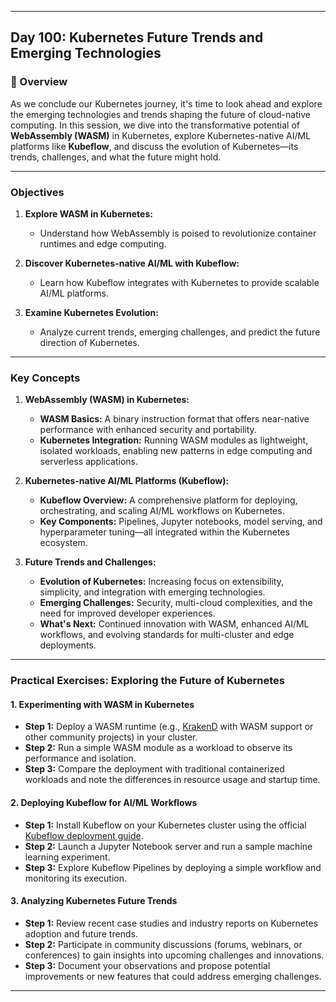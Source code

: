﻿---

## Day 100: Kubernetes Future Trends and Emerging Technologies

### 📘 Overview

As we conclude our Kubernetes journey, it's time to look ahead and explore the emerging technologies and trends shaping the future of cloud-native computing. In this session, we dive into the transformative potential of **WebAssembly (WASM)** in Kubernetes, explore Kubernetes-native AI/ML platforms like **Kubeflow**, and discuss the evolution of Kubernetes—its trends, challenges, and what the future might hold.

---


### Objectives

1. **Explore WASM in Kubernetes:**  
   - Understand how WebAssembly is poised to revolutionize container runtimes and edge computing.
   
2. **Discover Kubernetes-native AI/ML with Kubeflow:**  
   - Learn how Kubeflow integrates with Kubernetes to provide scalable AI/ML platforms.
   
3. **Examine Kubernetes Evolution:**  
   - Analyze current trends, emerging challenges, and predict the future direction of Kubernetes.

---

### Key Concepts

1. **WebAssembly (WASM) in Kubernetes:**  
   - **WASM Basics:** A binary instruction format that offers near-native performance with enhanced security and portability.  
   - **Kubernetes Integration:** Running WASM modules as lightweight, isolated workloads, enabling new patterns in edge computing and serverless applications.

2. **Kubernetes-native AI/ML Platforms (Kubeflow):**  
   - **Kubeflow Overview:** A comprehensive platform for deploying, orchestrating, and scaling AI/ML workflows on Kubernetes.  
   - **Key Components:** Pipelines, Jupyter notebooks, model serving, and hyperparameter tuning—all integrated within the Kubernetes ecosystem.

3. **Future Trends and Challenges:**  
   - **Evolution of Kubernetes:** Increasing focus on extensibility, simplicity, and integration with emerging technologies.  
   - **Emerging Challenges:** Security, multi-cloud complexities, and the need for improved developer experiences.
   - **What's Next:** Continued innovation with WASM, enhanced AI/ML workflows, and evolving standards for multi-cluster and edge deployments.

---


### Practical Exercises: Exploring the Future of Kubernetes

#### 1. Experimenting with WASM in Kubernetes

- **Step 1:** Deploy a WASM runtime (e.g., [KrakenD](https://www.krakend.io/) with WASM support or other community projects) in your cluster.
- **Step 2:** Run a simple WASM module as a workload to observe its performance and isolation.
- **Step 3:** Compare the deployment with traditional containerized workloads and note the differences in resource usage and startup time.

#### 2. Deploying Kubeflow for AI/ML Workflows

- **Step 1:** Install Kubeflow on your Kubernetes cluster using the official [Kubeflow deployment guide](https://www.kubeflow.org/docs/started/getting-started/).
- **Step 2:** Launch a Jupyter Notebook server and run a sample machine learning experiment.
- **Step 3:** Explore Kubeflow Pipelines by deploying a simple workflow and monitoring its execution.

#### 3. Analyzing Kubernetes Future Trends

- **Step 1:** Review recent case studies and industry reports on Kubernetes adoption and future trends.
- **Step 2:** Participate in community discussions (forums, webinars, or conferences) to gain insights into upcoming challenges and innovations.
- **Step 3:** Document your observations and propose potential improvements or new features that could address emerging challenges.

---
